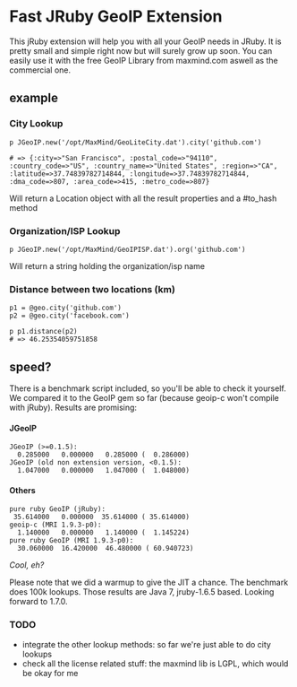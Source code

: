 # Fast JRuby GeoIP Extension
This jRuby extension will help you with all your GeoIP needs in JRuby.
It is pretty small and simple right now but will surely grow up soon.
You can easily use it with the free GeoIP Library from maxmind.com aswell as the commercial one.

## example
### City Lookup
    p JGeoIP.new('/opt/MaxMind/GeoLiteCity.dat').city('github.com')
    
    # => {:city=>"San Francisco", :postal_code=>"94110", :country_code=>"US", :country_name=>"United States", :region=>"CA",  :latitude=>37.74839782714844, :longitude=>37.74839782714844, :dma_code=>807, :area_code=>415, :metro_code=>807}

Will return a Location object with all the result properties and a #to_hash method
  
### Organization/ISP Lookup
    p JGeoIP.new('/opt/MaxMind/GeoIPISP.dat').org('github.com')
    
Will return a string holding the organization/isp name
  
    
### Distance between two locations (km)
    p1 = @geo.city('github.com')
    p2 = @geo.city('facebook.com')
    
    p p1.distance(p2)
    # => 46.25354059751858

## speed?
There is a benchmark script included, so you'll be able to check it yourself.
We compared it to the GeoIP gem so far (because geoip-c won't compile with jRuby).
Results are promising:

#### JGeoIP
    JGeoIP (>=0.1.5):
      0.285000   0.000000   0.285000 (  0.286000)
    JGeoIP (old non extension version, <0.1.5):
      1.047000   0.000000   1.047000 (  1.048000)    

#### Others
    pure ruby GeoIP (jRuby):
     35.614000   0.000000  35.614000 ( 35.614000)
    geoip-c (MRI 1.9.3-p0):
      1.140000   0.000000   1.140000 (  1.145224)
    pure ruby GeoIP (MRI 1.9.3-p0):
      30.060000  16.420000  46.480000 ( 60.940723)        
*Cool, eh?*

Please note that we did a warmup to give the JIT a chance.
The benchmark does 100k lookups.
Those results are Java 7, jruby-1.6.5 based. Looking forward to 1.7.0.

### TODO
* integrate the other lookup methods: so far we're just able to do city lookups
* check all the license related stuff: the maxmind lib is LGPL, which would be okay for me    